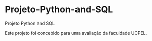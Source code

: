 # Projeto-Python-and-SQL
Projeto Python and SQL

Este projeto foi concebido para uma avaliação da faculdade UCPEL.

